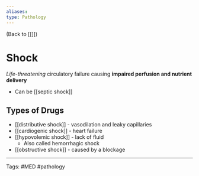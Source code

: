 ```yaml
---
aliases: 
type: Pathology
---
```


(Back to [[]])

# Shock

_Life-threatening_ circulatory failure causing **impaired perfusion and nutrient delivery**
- Can be [[septic shock]]
## Types of Drugs
- [[distributive shock]] - vasodilation and leaky capillaries
- [[cardiogenic shock]] - heart failure
- [[hypovolemic shock]] - lack of fluid
	- Also called hemorrhagic shock
- [[obstructive shock]] - caused by a blockage 

---
Tags: #MED #pathology 